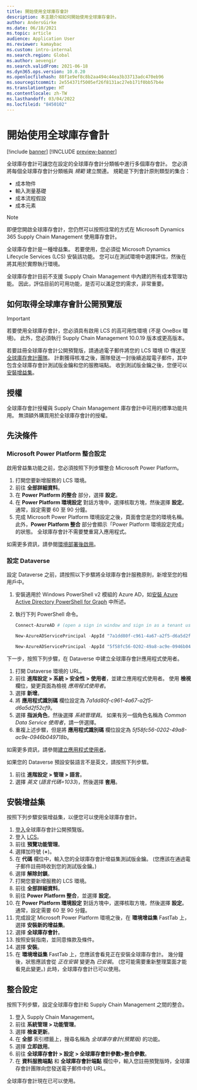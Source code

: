 ```yaml
---
title: 開始使用全球庫存會計
description: 本主題介紹如何開始使用全球庫存會計。
author: AndersGirke
ms.date: 06/18/2021
ms.topic: article
audience: Application User
ms.reviewer: kamaybac
ms.custom: intro-internal
ms.search.region: Global
ms.author: aevengir
ms.search.validFrom: 2021-06-18
ms.dyn365.ops.version: 10.0.20
ms.openlocfilehash: 88f1e9ef8c8b2aa494c44ea3b33713adc470eb96
ms.sourcegitcommit: 2e554371f5005ef26f8131ac27eb171f0bb57b4e
ms.translationtype: HT
ms.contentlocale: zh-TW
ms.lasthandoff: 03/04/2022
ms.locfileid: "8450102"
---
```

# <a name="get-started-with-global-inventory-accounting"></a>開始使用全球庫存會計

[!include [banner](../includes/banner.md)]
[!INCLUDE [preview-banner](../includes/preview-banner.md)]
<!--KFM: Preview until 4/30/2022 -->

全球庫存會計可讓您在設定的全球庫存會計分類帳中進行多個庫存會計。 您必須將每個全球庫存會計分類帳與 *規範* 建立關連。 規範是下列會計原則類型的集合：

- 成本物件
- 輸入測量基礎
- 成本流程假設
- 成本元素

> [!NOTE]
> 即便您開啟全球庫存會計，您仍然可以按照往常的方式在 Microsoft Dynamics 365 Supply Chain Management 使用庫存會計。

全球庫存會計是一種增益集。 若要使用，您必須從 Microsoft Dynamics Lifecycle Services (LCS) 安裝該功能。 您可以在測試環境中選擇評估，然後在將其用於實際執行環境。

全球庫存會計目前不支援 Supply Chain Management 中內建的所有成本管理功能。 因此，評估目前的可用功能，是否可以滿足您的需求，非常重要。

## <a name="how-to-get-the-global-inventory-accounting-public-preview"></a><a name="sign-up"></a>如何取得全球庫存會計公開預覽版

> [!IMPORTANT]
> 若要使用全球庫存會計，您必須具有啟用 LCS 的高可用性環境 (不是 OneBox 環境)。 此外，您必須執行 Supply Chain Management 10.0.19 版本或更高版本。

若要註冊全球庫存會計公開預覽版，請通過電子郵件將您的 LCS 環境 ID 傳送至[全球庫存會計團隊](mailto:GlobalInvAccount@microsoft.com)。 計劃獲得核准之後，團隊發送一封後續追蹤電子郵件，其中包含全球庫存會計測試版金鑰和您的服務端點。 收到測試版金鑰之後，您便可以[安裝增益集](#install)。

## <a name="licensing"></a>授權

全球庫存會計授權與 Supply Chain Management 庫存會計中可用的標準功能共用。 無須額外購買用於全球庫存會計的授權。

## <a name="prerequisites"></a>先決條件

### <a name="set-up-microsoft-power-platform-integration"></a>Microsoft Power Platform 整合設定

啟用曾益集功能之前，您必須按照下列步驟整合 Microsoft Power Platform。

1. 打開您要新增服務的 LCS 環境。
1. 前往 **全部詳細資料**。
1. 在 **Power Platform 的整合** 部分，選擇 **設定**。
1. 在 **Power Platform 環境設定** 對話方塊中，選擇核取方塊，然後選擇 **設定**。 通常，設定需要 60 至 90 分鐘。
1. 完成 Microsoft Power Platform 環境設定之後，頁面會您是您的環境名稱。 此外，**Power Platform 整合** 部分會顯示「Power Platform 環境設定完成」的狀態。 全球庫存會計不需要雙重寫入應用程式。

如需更多資訊，請參閱[環境部署後啟用](../../fin-ops-core/dev-itpro/power-platform/enable-power-platform-integration.md#enable-after-deploy)。

### <a name="set-up-dataverse"></a>設定 Dataverse

設定 Dataverse 之前，請按照以下步驟將全球庫存會計服務原則，新增至您的租用戶中。

1. 安裝適用於 Windows PowerShell v2 模組的 Azure AD，如[安裝 Azure Active Directory PowerShell for Graph](/powershell/azure/active-directory/install-adv2) 中所述。
1. 執行下列 PowerShell 命令。

    ```powershell
    Connect-AzureAD # (open a sign in window and sign in as a tenant user)

    New-AzureADServicePrincipal -AppId "7a1dd80f-c961-4a67-a2f5-d6a5d2f52cf9" -DisplayName "d365-scm-costaccountingservice"

    New-AzureADServicePrincipal -AppId "5f58fc56-0202-49a8-ac9e-0946b049718b" -DisplayName "d365-scm-operationdataservice"
    ```

下一步，按照下列步驟，在 Dataverse 中建立全球庫存會計應用程式使用者。

1. 打開 Dataverse 環境的 URL。
1. 前往 **進階設定 \> 系統 \> 安全性 \> 使用者**，並建立應用程式使用者。 使用 **檢視** 欄位，變更頁面為檢視 *應用程式使用者*。
1. 選擇 **新增**。
1. 將 **應用程式識別碼** 欄位設定為 *7a1dd80f-c961-4a67-a2f5-d6a5d2f52cf9*。
1. 選擇 **指派角色**，然後選擇 *系統管理員*。 如果有另一個角色名稱為 *Common Data Service 使用者*，請一併選擇。
1. 重複上述步驟，但是將 **應用程式識別碼** 欄位設定為 *5f58fc56-0202-49a8-ac9e-0946b049718b*。

如需更多資訊，請參閱[建立應用程式使用者](/power-platform/admin/create-users-assign-online-security-roles#create-an-application-user)。

如果您的 Dataverse 預設安裝語言不是英文，請按照下列步驟。

1. 前往 **進階設定 \> 管理 \> 語言**。
1. 選擇 *英文* (*語言代碼=1033*)，然後選擇 **套用**。

## <a name="install-the-add-in"></a><a name="install"></a>安裝增益集

按照下列步驟安裝增益集，以便您可以使用全球庫存會計。

1. [登入](#sign-up)全球庫存會計公開預覽版。
1. 登入 [LCS](https://lcs.dynamics.com/Logon/Index)。
1. 前往 **預覽功能管理**。
1. 選擇加符號 (**+**)。
1. 在 **代碼** 欄位中，輸入您的全球庫存會計增益集測試版金鑰。 (您應該在通過電子郵件註冊時收到您的測試版金鑰。)
1. 選擇 **解除封鎖**。
1. 打開您要新增服務的 LCS 環境。
1. 前往 **全部詳細資料**。
1. 前往 **Power Platform 整合**，並選擇 **設定**。
1. 在 **Power Platform 環境設定** 對話方塊中，選擇核取方塊，然後選擇 **設定**。 通常，設定需要 60 至 90 分鐘。
1. 完成設定 Microsoft Power Platform 環境之後，在 **環境增益集** FastTab 上，選擇 **安裝新的增益集**。
1. 選擇 **全球庫存會計**。
1. 按照安裝指南，並同意條款及條件。
1. 選擇 **安裝**。
1. 在 **環境增益集** FastTab 上，您應該會看見正在安裝全球庫存會計。 幾分鐘後，狀態應該會從 *正在安裝* 變更為 *已安裝*。 (您可能需要重新整理葉面才能看見此變更。) 此時，全球庫存會計已可以使用。

## <a name="set-up-the-integration"></a>整合設定

按照下列步驟，設定全球庫存會計和 Supply Chain Management 之間的整合。

1. 登入 Supply Chain Management。
1. 前往 **系統管理 \> 功能管理**。
1. 選擇 **檢查更新**。
1. 在 **全部** 索引標籤上，搜尋名稱為 *全球庫存會計(預覽版)* 的功能。
1. 選擇 **立即啟用**。
1. 前往 **全球庫存會計 \> 設定 \> 全球庫存會計參數\>整合參數**。
1. 在 **資料服務端點** 和 **全球庫存會計端點** 欄位中，輸入您註冊預覽版時，全球庫存會計團隊向您發送電子郵件中的 URL。

全球庫存會計現在已可以使用。
